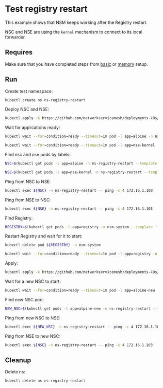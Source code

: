 # Test registry restart

This example shows that NSM keeps working after the Registry restart.

NSC and NSE are using the `kernel` mechanism to connect to its local forwarder.

## Requires

Make sure that you have completed steps from [basic](../../basic) or [memory](../../memory) setup.

## Run

Create test namespace:
```bash
kubectl create ns ns-registry-restart
```

Deploy NSC and NSE:
```bash
kubectl apply -k https://github.com/networkservicemesh/deployments-k8s/examples/heal/registry-restart/registry-before-death?ref=e465d789c45305878ed4314d61b845bf6f9e82f0
```

Wait for applications ready:
```bash
kubectl wait --for=condition=ready --timeout=1m pod -l app=alpine -n ns-registry-restart
```
```bash
kubectl wait --for=condition=ready --timeout=1m pod -l app=nse-kernel -n ns-registry-restart
```

Find nsc and nse pods by labels:
```bash
NSC=$(kubectl get pods -l app=alpine -n ns-registry-restart --template '{{range .items}}{{.metadata.name}}{{"\n"}}{{end}}')
```
```bash
NSE=$(kubectl get pods -l app=nse-kernel -n ns-registry-restart --template '{{range .items}}{{.metadata.name}}{{"\n"}}{{end}}')
```

Ping from NSC to NSE:
```bash
kubectl exec ${NSC} -n ns-registry-restart -- ping -c 4 172.16.1.100
```

Ping from NSE to NSC:
```bash
kubectl exec ${NSE} -n ns-registry-restart -- ping -c 4 172.16.1.101
```

Find Registry:
```bash
REGISTRY=$(kubectl get pods -l app=registry -n nsm-system --template '{{range .items}}{{.metadata.name}}{{"\n"}}{{end}}')
```

Restart Registry and wait for it to start:
```bash
kubectl delete pod ${REGISTRY} -n nsm-system
```
```bash
kubectl wait --for=condition=ready --timeout=1m pod -l app=registry -n nsm-system
```

Apply:
```bash
kubectl apply -k https://github.com/networkservicemesh/deployments-k8s/examples/heal/registry-restart/registry-after-death?ref=e465d789c45305878ed4314d61b845bf6f9e82f0
```

Wait for a new NSC to start:
```bash
kubectl wait --for=condition=ready --timeout=1m pod -l app=alpine-new -n ns-registry-restart
```

Find new NSC pod:
```bash
NEW_NSC=$(kubectl get pods -l app=alpine-new -n ns-registry-restart --template '{{range .items}}{{.metadata.name}}{{"\n"}}{{end}}')
```

Ping from new NSC to NSE:
```bash
kubectl exec ${NEW_NSC} -n ns-registry-restart -- ping -c 4 172.16.1.102
```

Ping from NSE to new NSC:
```bash
kubectl exec ${NSE} -n ns-registry-restart -- ping -c 4 172.16.1.103
```

## Cleanup

Delete ns:
```bash
kubectl delete ns ns-registry-restart
```
